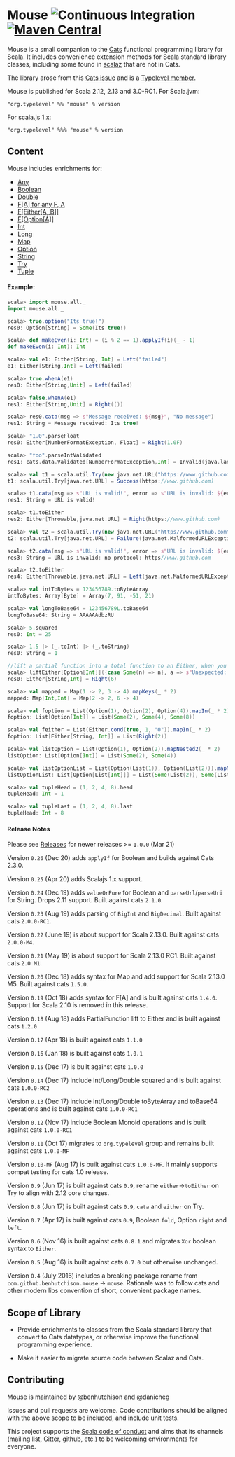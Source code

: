 # Mouse ![Continuous Integration](https://github.com/typelevel/mouse/workflows/Continuous%20Integration/badge.svg) [![Maven Central](https://img.shields.io/maven-central/v/org.typelevel/mouse_2.12.svg)](https://maven-badges.herokuapp.com/maven-central/org.typelevel/mouse_2.12)

Mouse is a small companion to the [Cats](https://github.com/typelevel/cats) functional programming library for Scala. It
includes convenience extension methods for Scala standard library classes, including some found in
[scalaz](https://github.com/scalaz/scalaz) that are not in Cats.

The library arose from this [Cats issue](https://github.com/typelevel/cats/issues/791) and is a [Typelevel member](http://typelevel.org/projects/).

Mouse is published for Scala 2.12, 2.13 and 3.0-RC1. For Scala.jvm:

`"org.typelevel" %% "mouse" % version`

For scala.js 1.x:

`"org.typelevel" %%% "mouse" % version`

## Content

Mouse includes enrichments for:

- [Any](./shared/src/main/scala/mouse/any.scala)
- [Boolean](./shared/src/main/scala/mouse/boolean.scala)
- [Double](./shared/src/main/scala/mouse/double.scala)
- [F\[A\] for any F, A](./shared/src/main/scala/mouse/anyf.scala)
- [F\[Either\[A, B\]\]](./shared/src/main/scala/mouse/feither.scala)
- [F\[Option\[A\]\]](./shared/src/main/scala/mouse/foption.scala)
- [Int](./shared/src/main/scala/mouse/int.scala)
- [Long](./shared/src/main/scala/mouse/long.scala)
- [Map](./shared/src/main/scala/mouse/map.scala)
- [Option](./shared/src/main/scala/mouse/option.scala)
- [String](./shared/src/main/scala/mouse/string.scala)
- [Try](./shared/src/main/scala/mouse/try.scala)
- [Tuple](./shared/src/main/scala/mouse/tuple.scala)

#### Example:

```scala
scala> import mouse.all._
import mouse.all._

scala> true.option("Its true!")
res0: Option[String] = Some(Its true!)

scala> def makeEven(i: Int) = (i % 2 == 1).applyIf(i)(_ - 1)
def makeEven(i: Int): Int

scala> val e1: Either[String, Int] = Left("failed")
e1: Either[String,Int] = Left(failed)

scala> true.whenA(e1)
res0: Either[String,Unit] = Left(failed)

scala> false.whenA(e1)
res1: Either[String,Unit] = Right(())

scala> res0.cata(msg => s"Message received: ${msg}", "No message")
res1: String = Message received: Its true!

scala> "1.0".parseFloat
res0: Either[NumberFormatException, Float] = Right(1.0F)

scala> "foo".parseIntValidated
res1: cats.data.Validated[NumberFormatException,Int] = Invalid(java.lang.NumberFormatException: For input string: "foo")

scala> val t1 = scala.util.Try(new java.net.URL("https://www.github.com"))
t1: scala.util.Try[java.net.URL] = Success(https://www.github.com)

scala> t1.cata(msg => s"URL is valid!", error => s"URL is invalid: ${error.getMessage}")
res1: String = URL is valid!

scala> t1.toEither
res2: Either[Throwable,java.net.URL] = Right(https://www.github.com)

scala> val t2 = scala.util.Try(new java.net.URL("https//www.github.com"))
t2: scala.util.Try[java.net.URL] = Failure(java.net.MalformedURLException: no protocol: https//www.github.com)

scala> t2.cata(msg => s"URL is valid!", error => s"URL is invalid: ${error.getMessage}")
res3: String = URL is invalid: no protocol: https//www.github.com

scala> t2.toEither
res4: Either[Throwable,java.net.URL] = Left(java.net.MalformedURLException: no protocol: https//www.github.com)

scala> val intToBytes = 123456789.toByteArray
intToBytes: Array[Byte] = Array(7, 91, -51, 21)

scala> val longToBase64 = 123456789L.toBase64
longToBase64: String = AAAAAAdbzRU

scala> 5.squared
res0: Int = 25

scala> 1.5 |> (_.toInt) |> (_.toString)
res0: String = 1

//lift a partial function into a total function to an Either, when you want to treat unhandled input cases as an error
scala> liftEither[Option[Int]]({case Some(n) => n}, a => s"Unexpected: $a")(Some(6))
res0: Either[String,Int] = Right(6)

scala> val mapped = Map(1 -> 2, 3 -> 4).mapKeys(_ * 2)
mapped: Map[Int,Int] = Map(2 -> 2, 6 -> 4)

scala> val foption = List(Option(1), Option(2), Option(4)).mapIn(_ * 2)
foption: List[Option[Int]] = List(Some(2), Some(4), Some(8))

scala> val feither = List(Either.cond(true, 1, "0")).mapIn(_ * 2)
foption: List[Either[String, Int]] = List(Right(2))

scala> val listOption = List(Option(1), Option(2)).mapNested2(_ * 2)
listOption: List[Option[Int]] = List(Some(2), Some(4))

scala> val listOptionList = List(Option(List(1)), Option(List(2))).mapNested3(_ * 2)
listOptionList: List[Option[List[Int]]] = List(Some(List(2)), Some(List(4)))

scala> val tupleHead = (1, 2, 4, 8).head
tupleHead: Int = 1

scala> val tupleLast = (1, 2, 4, 8).last
tupleHead: Int = 8
```

#### Release Notes

Please see [Releases](https://github.com/typelevel/mouse/releases) for newer releases >= `1.0.0` (Mar 21)

Version `0.26` (Dec 20) adds `applyIf` for Boolean and builds against Cats 2.3.0.

Version `0.25` (Apr 20) adds Scalajs 1.x support.

Version `0.24` (Dec 19) adds `valueOrPure` for Boolean and `parseUrl`/`parseUri` for String. Drops 2.11 support. Built against cats `2.1.0`.

Version `0.23` (Aug 19) adds parsing of `BigInt` and `BigDecimal`. Built against cats `2.0.0-RC1`.

Version `0.22` (June 19) is about support for Scala 2.13.0. Built against cats `2.0.0-M4`.

Version `0.21` (May 19) is about support for Scala 2.13.0 RC1. Built against cats `2.0 M1`.

Version `0.20` (Dec 18) adds syntax for Map and add support for Scala 2.13.0 M5. Built against cats `1.5.0`.

Version `0.19` (Oct 18) adds syntax for F[A] and is built against cats `1.4.0`. Support for Scala 2.10 is removed in this release.

Version `0.18` (Aug 18) adds PartialFunction lift to Either and is built against cats `1.2.0`

Version `0.17` (Apr 18) is built against cats `1.1.0`

Version `0.16` (Jan 18) is built against cats `1.0.1`

Version `0.15` (Dec 17) is built against cats `1.0.0`

Version `0.14` (Dec 17) include Int/Long/Double squared and is built against cats `1.0.0-RC2`

Version `0.13` (Dec 17) include Int/Long/Double toByteArray and toBase64 operations and is built against cats `1.0.0-RC1`

Version `0.12` (Nov 17) include Boolean Monoid operations and is built against cats `1.0.0-RC1`

Version `0.11` (Oct 17) migrates to `org.typelevel` group and remains built against cats `1.0.0-MF`

Version `0.10-MF` (Aug 17) is built against cats `1.0.0-MF`. It mainly supports compat testing for cats 1.0 release.

Version `0.9` (Jun 17) is built against cats `0.9`, rename `either`->`toEither` on Try to align with 2.12 core changes.

Version `0.8` (Jun 17) is built against cats `0.9`, `cata` and `either` on Try.

Version `0.7` (Apr 17) is built against cats `0.9`, Boolean `fold`, Option `right` and `left`.

Version `0.6` (Nov 16) is built against cats `0.8.1` and migrates `Xor` boolean syntax to `Either`.

Version `0.5` (Aug 16) is built against cats `0.7.0` but otherwise unchanged.

Version `0.4` (July 2016) includes a breaking package rename from `com.github.benhutchison.mouse` -> `mouse`. Rationale was
to follow cats and other modern libs convention of short, convenient package names.

## Scope of Library

- Provide enrichments to classes from the Scala standard library that convert to Cats datatypes,
or otherwise improve the functional programming experience.

- Make it easier to migrate source code between Scalaz and Cats.

## Contributing

Mouse is maintained by @benhutchison and @danicheg

Issues and pull requests are welcome. Code contributions should be aligned with the above scope to be included, and include unit tests.

This project supports the [Scala code of conduct](https://www.scala-lang.org/conduct/) and aims that its channels
(mailing list, Gitter, github, etc.) to be welcoming environments for everyone.
